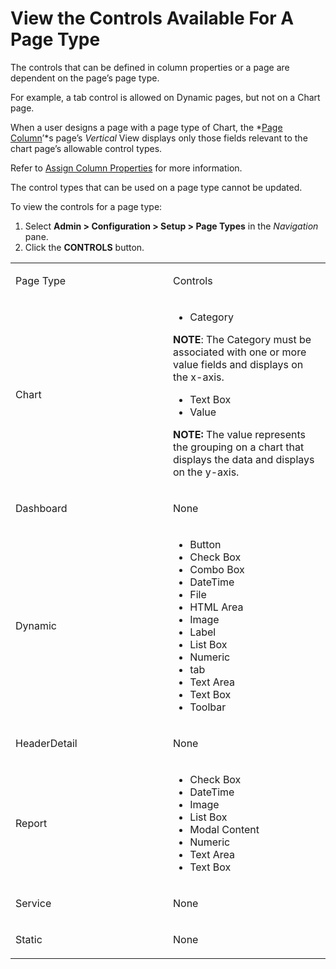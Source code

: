 # View the Controls Available For A Page Type

The controls that can be defined in column properties or a page are
dependent on the page’s page type.

For example, a tab control is allowed on Dynamic pages, but not on a
Chart page.

When a user designs a page with a page type of Chart, the *[Page
Column](../Sys_Admin/Page_Desc/Page_Columns_H.htm)’*s page’s *Vertical*
View displays only those fields relevant to the chart page’s allowable
control types.

Refer to [Assign Column Properties](Assign_Column_Properties.htm) for
more information.

The control types that can be used on a page type cannot be updated.

To view the controls for a page type:

1.  Select **Admin \> Configuration \> Setup \> Page Types** in the
    *Navigation* pane.
2.  Click the **CONTROLS** button.

<table>
<colgroup>
<col style="width: 50%" />
<col style="width: 50%" />
</colgroup>
<tbody>
<tr class="odd">
<td><p>Page Type</p></td>
<td><p>Controls</p></td>
</tr>
<tr class="even">
<td><p>Chart</p></td>
<td><ul>
<li>Category</li>
</ul>
<p><strong>NOTE</strong>: The Category must be associated with one or more value fields and displays on the x-axis.</p>
<ul>
<li>Text Box</li>
<li>Value</li>
</ul>
<p><strong>NOTE:</strong> The value represents the grouping on a chart that displays the data and displays on the y-axis.</p></td>
</tr>
<tr class="odd">
<td><p>Dashboard</p></td>
<td><p>None</p></td>
</tr>
<tr class="even">
<td><p>Dynamic</p></td>
<td><ul>
<li>Button</li>
<li>Check Box</li>
<li>Combo Box</li>
<li>DateTime</li>
<li>File</li>
<li>HTML Area</li>
<li>Image</li>
<li>Label</li>
<li>List Box</li>
<li>Numeric</li>
<li>tab</li>
<li>Text Area</li>
<li>Text Box</li>
<li>Toolbar</li>
</ul></td>
</tr>
<tr class="odd">
<td><p>HeaderDetail</p></td>
<td><p>None</p></td>
</tr>
<tr class="even">
<td><p>Report</p></td>
<td><ul>
<li>Check Box</li>
<li>DateTime</li>
<li>Image</li>
<li>List Box</li>
<li>Modal Content</li>
<li>Numeric</li>
<li>Text Area</li>
<li>Text Box</li>
</ul></td>
</tr>
<tr class="odd">
<td><p>Service</p></td>
<td><p>None</p></td>
</tr>
<tr class="even">
<td><p>Static</p></td>
<td><p>None</p></td>
</tr>
</tbody>
</table>
